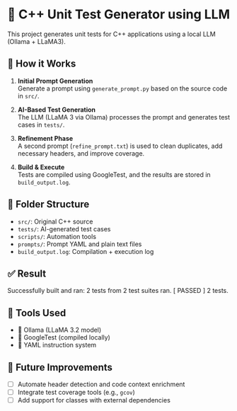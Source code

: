 # 🧪 C++ Unit Test Generator using LLM

This project generates unit tests for C++ applications using a local LLM (Ollama + LLaMA3).

## 🚀 How it Works

1. **Initial Prompt Generation**  
   Generate a prompt using `generate_prompt.py` based on the source code in `src/`.

2. **AI-Based Test Generation**  
   The LLM (LLaMA 3 via Ollama) processes the prompt and generates test cases in `tests/`.

3. **Refinement Phase**  
   A second prompt (`refine_prompt.txt`) is used to clean duplicates, add necessary headers, and improve coverage.

4. **Build & Execute**  
   Tests are compiled using GoogleTest, and the results are stored in `build_output.log`.


## 📁 Folder Structure
- `src/`: Original C++ source
- `tests/`: AI-generated test cases
- `scripts/`: Automation tools
- `prompts/`: Prompt YAML and plain text files
- `build_output.log`: Compilation + execution log

## ✅ Result
Successfully built and ran:
2 tests from 2 test suites ran.
[ PASSED ] 2 tests.

## 🔧 Tools Used
- 🦙 Ollama (LLaMA 3.2 model)
- 🧪 GoogleTest (compiled locally)
- 🧠 YAML instruction system

## 🎯 Future Improvements

- [ ] Automate header detection and code context enrichment
- [ ] Integrate test coverage tools (e.g., `gcov`)
- [ ] Add support for classes with external dependencies